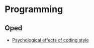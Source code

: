 # Programming

## Oped

- [Psychological effects of coding style](https://www.devever.net/~hl/codingstylepsych)

